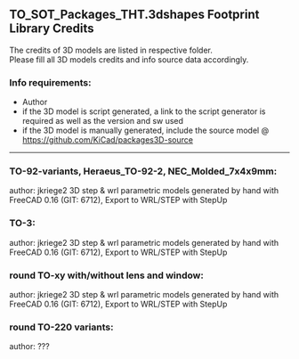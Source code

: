﻿## TO_SOT_Packages_THT.3dshapes Footprint Library Credits

The credits of 3D models are listed in respective folder.  
Please fill all 3D models credits and info source data accordingly.  

### Info requirements:
- Author
- if the 3D model is script generated, a link to the script generator is required as well as the version and sw used
- if the 3D model is manually generated, include the source model @ https://github.com/KiCad/packages3D-source

<hr>  

### TO-92-variants, Heraeus_TO-92-2, NEC_Molded_7x4x9mm:  

author: jkriege2
3D step & wrl parametric models generated by hand with FreeCAD 0.16 (GIT: 6712), Export to WRL/STEP with StepUp

### TO-3:  

author: jkriege2
3D step & wrl parametric models generated by hand with FreeCAD 0.16 (GIT: 6712), Export to WRL/STEP with StepUp



### round TO-xy with/without lens and window:  

author: jkriege2
3D step & wrl parametric models generated by hand with FreeCAD 0.16 (GIT: 6712), Export to WRL/STEP with StepUp



### round TO-220 variants:  

author: ???


